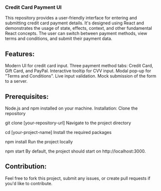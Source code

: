 ### Credit Card Payment UI

This repository provides a user-friendly interface for entering and submitting credit card payment details. It's designed using React and demonstrates the usage of state, effects, context, and other fundamental React concepts. The user can switch between payment methods, view terms and conditions, and submit their payment data.

## Features:

Modern UI for credit card input.
Three payment method tabs: Credit Card, Gift Card, and PayPal.
Interactive tooltip for CVV input.
Modal pop-up for "Terms and Conditions".
Live input validation.
Mock submission of the form to a server.

## Prerequisites:

Node.js and npm installed on your machine.
Installation:
Clone the repository

git clone [your-repository-url]
Navigate to the project directory

cd [your-project-name]
Install the required packages

npm install
Run the project locally

npm start
By default, the project should start on http://localhost:3000.

## Contribution:

Feel free to fork this project, submit any issues, or create pull requests if you'd like to contribute.
